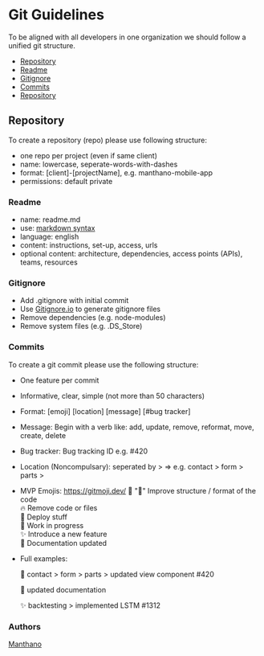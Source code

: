 # Git Guidelines

To be aligned with all developers in one organization we should follow a unified git structure.

- [Repository](#Repository)
- [Readme](#Readme)
- [Gitignore](#Gitignore)
- [Commits](#Commits)
- [Repository](#Authors)

## Repository

To create a repository (repo) please use following structure:
- one repo per project (even if same client)
- name: lowercase, seperate-words-with-dashes
- format: [client]-[projectName], e.g. manthano-mobile-app
- permissions: default private

### Readme
- name: readme.md
- use: <a href="https://github.com/adam-p/markdown-here/wiki/Markdown-Cheatsheet">markdown syntax</a> 
- language: english
- content: instructions, set-up, access, urls
- optional content: architecture, dependencies, access points (APIs), teams, resources

### Gitignore
- Add .gitignore with initial commit
- Use <a href="https://gitignore.io" rel="nofollow">Gitignore.io</a> to generate gitignore files
- Remove dependencies (e.g. node-modules)
- Remove system files (e.g. .DS_Store)

### Commits

To create a git commit please use the following structure:
- One feature per commit
- Informative, clear, simple (not more than 50 characters)
- Format: [emoji] [location] [message] [#bug tracker]
- Message: Begin with a verb like: add, update, remove, reformat, move, create, delete
- Bug tracker: Bug tracking ID e.g. #420
- Location (Noncompulsary): seperated by > => e.g. contact > form > parts >

- MVP Emojis: <a href="https://gitmoji.dev/">https://gitmoji.dev/</a>
:art: ":art:" Improve structure / format of the code  
:fire: Remove code or files  
:rocket: Deploy stuff  
:construction: Work in progress  
:sparkles: Introduce a new feature  
:memo: Documentation updated  
- Full examples: <p>
:art: contact > form > parts > updated view component #420 <p>
:memo: updated documentation <p>
:sparkles: backtesting > implemented LSTM #1312 <p>

### Authors

<a href="https://github.com/Man7hano">Manthano</a>
